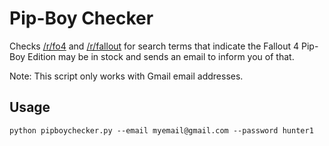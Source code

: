 # Pip-Boy Checker

Checks [/r/fo4](https://reddit.com/r/fo4) and [/r/fallout](https://reddit.com/r/fallout) for search terms that indicate the Fallout 4 Pip-Boy Edition may be in stock and sends an email to inform you of that.

Note: This script only works with Gmail email addresses.

## Usage

    python pipboychecker.py --email myemail@gmail.com --password hunter1
